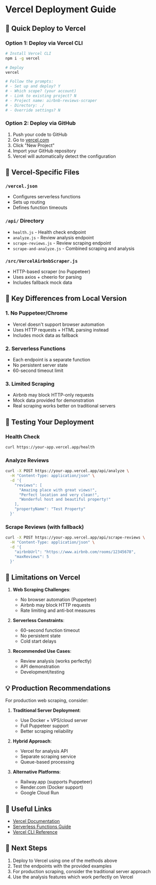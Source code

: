 # Vercel Deployment Guide

## 🚀 Quick Deploy to Vercel

### Option 1: Deploy via Vercel CLI
```bash
# Install Vercel CLI
npm i -g vercel

# Deploy
vercel

# Follow the prompts:
# - Set up and deploy? Y
# - Which scope? (your account)
# - Link to existing project? N
# - Project name: airbnb-reviews-scraper
# - Directory: ./
# - Override settings? N
```

### Option 2: Deploy via GitHub
1. Push your code to GitHub
2. Go to [vercel.com](https://vercel.com)
3. Click "New Project"
4. Import your GitHub repository
5. Vercel will automatically detect the configuration

## 📁 Vercel-Specific Files

### `/vercel.json`
- Configures serverless functions
- Sets up routing
- Defines function timeouts

### `/api/` Directory
- `health.js` - Health check endpoint
- `analyze.js` - Review analysis endpoint
- `scrape-reviews.js` - Review scraping endpoint
- `scrape-and-analyze.js` - Combined scraping and analysis

### `/src/VercelAirbnbScraper.js`
- HTTP-based scraper (no Puppeteer)
- Uses axios + cheerio for parsing
- Includes fallback mock data

## 🔧 Key Differences from Local Version

### 1. **No Puppeteer/Chrome**
- Vercel doesn't support browser automation
- Uses HTTP requests + HTML parsing instead
- Includes mock data as fallback

### 2. **Serverless Functions**
- Each endpoint is a separate function
- No persistent server state
- 60-second timeout limit

### 3. **Limited Scraping**
- Airbnb may block HTTP-only requests
- Mock data provided for demonstration
- Real scraping works better on traditional servers

## 🧪 Testing Your Deployment

### Health Check
```bash
curl https://your-app.vercel.app/health
```

### Analyze Reviews
```bash
curl -X POST https://your-app.vercel.app/api/analyze \
  -H "Content-Type: application/json" \
  -d '{
    "reviews": [
      "Amazing place with great views!",
      "Perfect location and very clean!",
      "Wonderful host and beautiful property!"
    ],
    "propertyName": "Test Property"
  }'
```

### Scrape Reviews (with fallback)
```bash
curl -X POST https://your-app.vercel.app/api/scrape-reviews \
  -H "Content-Type: application/json" \
  -d '{
    "airbnbUrl": "https://www.airbnb.com/rooms/12345678",
    "maxReviews": 5
  }'
```

## 🚨 Limitations on Vercel

1. **Web Scraping Challenges**:
   - No browser automation (Puppeteer)
   - Airbnb may block HTTP requests
   - Rate limiting and anti-bot measures

2. **Serverless Constraints**:
   - 60-second function timeout
   - No persistent state
   - Cold start delays

3. **Recommended Use Cases**:
   - Review analysis (works perfectly)
   - API demonstration
   - Development/testing

## 💡 Production Recommendations

For production web scraping, consider:

1. **Traditional Server Deployment**:
   - Use Docker + VPS/cloud server
   - Full Puppeteer support
   - Better scraping reliability

2. **Hybrid Approach**:
   - Vercel for analysis API
   - Separate scraping service
   - Queue-based processing

3. **Alternative Platforms**:
   - Railway.app (supports Puppeteer)
   - Render.com (Docker support)
   - Google Cloud Run

## 🔗 Useful Links

- [Vercel Documentation](https://vercel.com/docs)
- [Serverless Functions Guide](https://vercel.com/docs/concepts/functions/serverless-functions)
- [Vercel CLI Reference](https://vercel.com/docs/cli)

## 🎯 Next Steps

1. Deploy to Vercel using one of the methods above
2. Test the endpoints with the provided examples
3. For production scraping, consider the traditional server approach
4. Use the analysis features which work perfectly on Vercel
